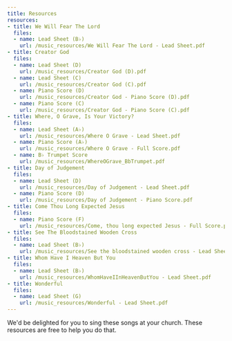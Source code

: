 ```yaml
---
title: Resources
resources:
- title: We Will Fear The Lord
  files:
  - name: Lead Sheet (B♭)
    url: /music_resources/We Will Fear The Lord - Lead Sheet.pdf
- title: Creator God
  files:
  - name: Lead Sheet (D)
    url: /music_resources/Creator God (D).pdf
  - name: Lead Sheet (C)
    url: /music_resources/Creator God (C).pdf
  - name: Piano Score (D)
    url: /music_resources/Creator God - Piano Score (D).pdf
  - name: Piano Score (C)
    url: /music_resources/Creator God - Piano Score (C).pdf
- title: Where, O Grave, Is Your Victory?
  files:
  - name: Lead Sheet (A♭)
    url: /music_resources/Where O Grave - Lead Sheet.pdf
  - name: Piano Score (A♭)
    url: /music_resources/Where O Grave - Full Score.pdf
  - name: B♭ Trumpet Score
    url: /music_resources/WhereOGrave_BbTrumpet.pdf
- title: Day of Judgement
  files:
  - name: Lead Sheet (D)
    url: /music_resources/Day of Judgement - Lead Sheet.pdf
  - name: Piano Score (D)
    url: /music_resources/Day of Judgement - Piano Score.pdf
- title: Come Thou Long Expected Jesus
  files:
  - name: Piano Score (F)
    url: /music_resources/Come, thou long expected Jesus - Full Score.pdf
- title: See The Bloodstained Wooden Cross
  files:
  - name: Lead Sheet (B♭)
    url: /music_resources/See the bloodstained wooden cross - Lead Sheet.pdf
- title: Whom Have I Heaven But You
  files:
  - name: Lead Sheet (B♭)
    url: /music_resources/WhomHaveIInHeavenButYou - Lead Sheet.pdf
- title: Wonderful
  files:
  - name: Lead Sheet (G)
    url: /music_resources/Wonderful - Lead Sheet.pdf
---
```


We'd be delighted for you to sing these songs at your church. These resources are free to help you do that.
